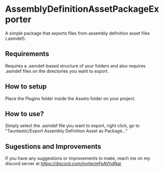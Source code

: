 # AssemblyDefinitionAssetPackageExporter

A simple package that exports files from assembly definition asset files (.asmdef).

## Requirements

Requires a .asmdef-based structure of your folders and also requires .asmdef files on the directories you want to export.

## How to setup

Place the Plugins folder inside the Assets folder on your project.

## How to use?

Simply select the .asmdef file you want to export, right click, go to "Tauntastic/Export Assembly Definition Asset as Package..."

## Sugestions and Improvements

If you have any suggestions or improvements to make, reach me on my discord server at https://discord.com/invite/mFpAVhdNar 
